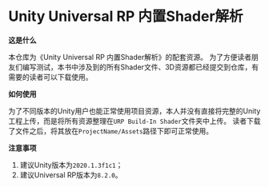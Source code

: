 # Unity Universal RP 内置Shader解析

**这是什么**

本仓库为《Unity Universal RP 内置Shader解析》的配套资源。
为了方便读者朋友们编写测试，本书中涉及到的所有Shader文件、3D资源都已经提交到仓库，有需要的读者可以下载使用。

**如何使用**

为了不同版本的Unity用户也能正常使用项目资源，本人并没有直接将完整的Unity工程上传，而是将所有资源整理在`URP Build-In Shader`文件夹中上传。
读者下载了文件之后，将其放在`ProjectName/Assets`路径下即可正常使用。

**注意事项**

1. 建议Unity版本为`2020.1.3f1c1`；
2. 建议Universal RP版本为`8.2.0`。
